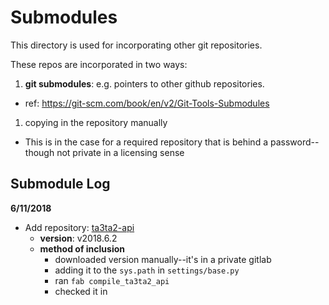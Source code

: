 # Submodules

This directory is used for incorporating other git repositories.

These repos are incorporated in two ways:

1. **git submodules**: e.g. pointers to other github repositories.
  - ref: https://git-scm.com/book/en/v2/Git-Tools-Submodules
1. copying in the repository manually
  - This is in the case for a required repository that is behind a password--though not private in a licensing sense

## Submodule Log

**6/11/2018**

- Add repository: [ta3ta2-api](https://gitlab.com/datadrivendiscovery/ta3ta2-api)
  - **version**: v2018.6.2  
  - **method of inclusion**
    - downloaded version manually--it's in a private gitlab
    - adding it to the `sys.path` in `settings/base.py`
    - ran `fab compile_ta3ta2_api`
    - checked it in

